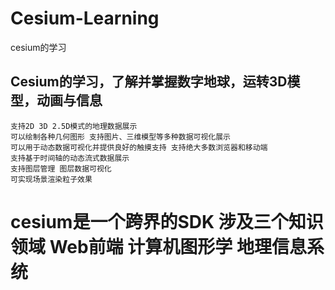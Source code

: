 # Cesium-Learning
cesium的学习

## Cesium的学习，了解并掌握数字地球，运转3D模型，动画与信息

    支持2D 3D 2.5D模式的地理数据展示
    可以绘制各种几何图形 支持图片、三维模型等多种数据可视化展示
    可以用于动态数据可视化并提供良好的触摸支持 支持绝大多数浏览器和移动端
    支持基于时间轴的动态流式数据展示
    支持图层管理 图层数据可视化
    可实现场景渲染粒子效果

#  cesium是一个跨界的SDK 涉及三个知识领域 Web前端 计算机图形学 地理信息系统
